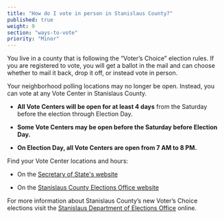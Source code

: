 ```yaml
---
title: "How do I vote in person in Stanislaus County?"
published: true
weight: 9
section: "ways-to-vote"
priority: "Minor"
---
```


You live in a county that is following the “Voter’s Choice” election rules. If you are registered to vote, you will get a ballot in the mail and can choose whether to mail it back, drop it off, or instead vote in person.

Your neighborhood polling locations may no longer be open. Instead, you can vote at any Vote Center in Stanislaus County.   

- **All Vote Centers will be open for at least 4 days** from the Saturday before the election through Election Day.

- **Some Vote Centers may be open before the Saturday before Election Day.** 

- **On Election Day, all Vote Centers are open from 7 AM to 8 PM.**  

Find your Vote Center locations and hours:  

- On the [Secretary of State's website](https://caearlyvoting.sos.ca.gov/) 

- On the [Stanislaus County Elections Office website](https://www.stanvote.com/pdf/dropboxes/vote-center-drop-boxes-20220509.pdf)       

For more information about Stanislaus County’s new Voter’s Choice elections visit the [Stanislaus Department of Elections Office](https://www.stanvote.com/vca.shtm) online.

